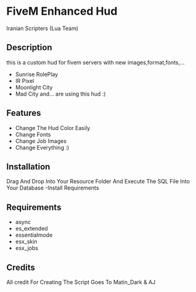 # FiveM Enhanced Hud
Iranian Scripters (Lua Team)

## Description
this is a custom hud for fivem servers with new images,format,fonts,...
- Sunrise RolePlay
- IR Pixel
- Moonlight City
- Mad City
 and... are using this hud :)
## Features
- Change The Hud Color Easily
- Change Fonts
- Change Job Images
- Change Everything :)
## Installation
Drag And Drop Into Your Resource Folder And Execute The SQL File Into Your Database
-Install Requirements
## Requirements
- async
- es_extended
- essentialmode
- esx_skin
- esx_jobs
## Credits
All credit For Creating The Script Goes To Matin_Dark & AJ
